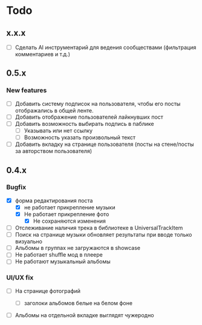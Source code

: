 # Todo

## x.x.x
- [ ] Сделать AI инструментарий для ведения сообществами (фильтрация комментариев и т.д.)

## 0.5.x
### New features
- [ ] Добавить систему подписок на пользователя, чтобы его посты отображались в общей ленте.
- [ ] Добавить отображение пользователей лайкнувших пост
- [ ] Добавить возможность выбирать подпись в паблике
  - [ ] Указывать или нет ссылку 
  - [ ] Возможность указать произвольный текст
- [ ] Добавить вкладку на странице пользователя (посты на стене/посты за авторством пользователя)

## 0.4.x 
### Bugfix
- [x] форма редактирования поста 
  - [x] не работает прикрепление музыки
  - [x] Не работает прикрепление фото  
    - [x] Не сохраняются изменения
- [ ] Отслеживание наличия трека в библиотеке в UniversalTrackItem
- [ ] Поиск на странице музыки обновляет результаты при вводе только визуально
- [ ] Альбомы в группах не загружаются в showcase
- [ ] Не работает shuffle мод в плеере 
- [ ] Не работают музыкальный альбомы

### UI/UX fix
- [ ] На странице фотографий 
  - [ ] заголоки альбомов белые на белом фоне 
- [ ] Альбомы на отдельной вкладке выглядят чужеродно

